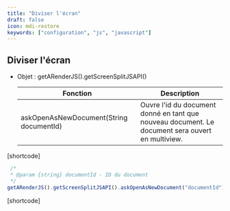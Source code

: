 ```yaml
---
title: "Diviser l'écran"
draft: false
icon: mdi-restore
keywords: ["configuration", "js", "javascript"]
---
```


## Diviser l'écran

- Objet : getARenderJS().getScreenSplitJSAPI()

    | Fonction                                | Description                                                                                      |
    | --------------------------------------- | ------------------------------------------------------------------------------------------------ |
    | askOpenAsNewDocument(String documentId) | Ouvre l'id du document donné en tant que nouveau document. Le document sera ouvert en multiview. |

[shortcode]

```js
 /*
 * @param {string} documentId - ID du document
 */
getARenderJS().getScreenSplitJSAPI().askOpenAsNewDocument("documentId");
```

[shortcode]